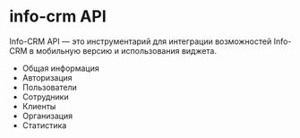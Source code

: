 # info-crm API
Info-CRM API — это инструментарий для интеграции возможностей Info-CRM в мобильную версию и использования виджета.

- Общая информация
- Авторизация
- Пользователи
- Сотрудники
- Клиенты
- Организация
- Статистика
